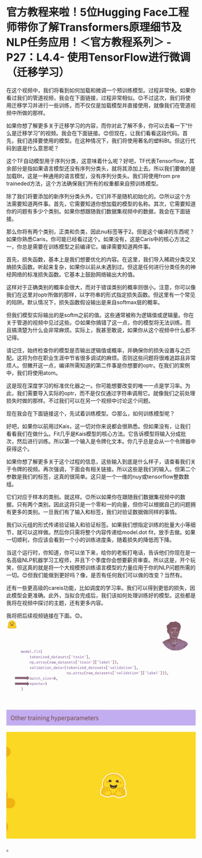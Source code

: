 # 官方教程来啦！5位Hugging Face工程师带你了解Transformers原理细节及NLP任务应用！＜官方教程系列＞ - P27：L4.4- 使用TensorFlow进行微调（迁移学习） 

在这个视频中，我们将看到如何加载和微调一个预训练模型。过程非常快。如果你看过我们的管道视频，我会在下面链接，过程非常相似。😊不过这次，我们将使用迁移学习并进行一些训练，而不仅仅是加载模型并直接使用，就像我们在管道视频中所做的那样。

如果你想了解更多关于迁移学习的内容，而你对此了解不多，你可以去看一下“什么是迁移学习”的视频。我会在下面链接。😊但现在，让我们看看这段代码。首先，我们选择要使用的模型。在这种情况下，我们将使用著名的塑料Bt。但这行代码到底是什么意思呢？

这个TF自动模型用于序列分类，这意味着什么呢？好吧，TF代表Tensorflow，其余部分是指如果语言模型还没有序列分类头，就将其添加上去。所以我们要做的是加载Bt，这是一种通用的语言模型，没有序列分类头。我们将使用from pre traineded方法，这个方法确保我们所有的权重都来自预训练模型。

除了我们将要添加的新序列分类头外，它们并不是随机初始化的。😊所以这个方法需要知道两件事。首先，它需要知道你想加载的模型的名称。其次，它需要知道你的问题有多少个类别。如果你想跟随我们数据集视频中的数据，我会在下面链接。

那么你将有两个类别，正类和负类，因此nu标签等于2。但是这个编译的东西呢？如果你熟悉Caris，你可能已经看过这个。如果没有，这是Caris中的核心方法之一，你总是需要在训练模型之前编译它。编译需要知道两件事。

首先，损失函数，基本上是我们想要优化的内容。在这里，我们导入稀疏分类交叉熵损失函数。听起来复杂，如果你以前从未遇到过。但这是任何进行分类任务的神经网络的标准损失函数。它基本上鼓励网络输出大的值。

这样对于正确类别的概率会很大，而对于错误类别的概率则很小。注意，你可以像我们在这里对optr所做的那样，以字符串的形式指定损失函数。但这里有一个常见的陷阱。默认情况下，损失函数假设输出是来自softmax层的概率。

但我们模型实际输出的是softm之前的值。这些通常被称为逻辑值或逻辑量。你在关于管道的视频中见过这些。😊如果你搞错了这一点，你的模型将无法训练。而且搞清楚为什么会非常麻烦。实际上，我甚至敢说，如果你从这个视频中什么都不记得。

请记住，始终检查你的模型是否输出逻辑值或概率，并确保你的损失设置与之匹配。这将为你在职业生涯中节省很多调试的麻烦。否则这些问题将很难追踪且非常烦人。但撇开这一点，编译所需知道的第二件事是你想要的optr。在我们的案例中，我们将使用atom。

这是现在深度学习的标准优化器之一。你可能想要改变的唯一一点是学习率。为此，我们需要导入实际的optr，而不是仅仅通过字符串调用它。就像我们之前处理损失时做的那样。不过我们可以在另一个视频中讨论这个问题。

现在我会在下面链接这个，先试着训练模型。😊那么，如何训练模型呢？

好吧，如果你以前用过Kais，这一切对你来说都会很熟悉。但如果没有，让我们看看我们在做什么。Fit几乎是Kais模型的核心方法。它告诉模型将输入分成批次，然后进行训练。所以第一个输入是令牌化文本。你几乎总是会从一个令牌器中获得这个。

如果你想了解更多关于这个过程的信息，这些输入到底是什么样子，请查看我们关于令牌的视频。再次强调，下面会有相关链接。所以这些是我们的输入。但第二个参数是我们的标签，这真的很简单。这只是一个一维的nuy或tensorflow整数数组。

它们对应于样本的类别。就这样。😊所以如果你在跟随我们数据集视频中的数据，只有两个类别。因此这将只是一个零和一的向量，但你可以根据自己的问题拥有更多的类别。一旦我们有了输入和标签，我们对验证数据做同样的事情。

我们以元组的形式传递验证输入和验证标签。如果我们想指定训练的批量大小等细节，就可以这样做。然后你只需将整个内容传递给model.dot fit，放手去做。如果一切顺利，你应该会看到一个小的训练进度条，随着损失的降低而下降。

当这个运行时，你知道，你可以坐下来，给你的老板打电话，告诉他们你现在是一名高级NLP机器学习工程师，并且下个季度你会想要薪资审查。所以这是，开个玩笑，但这真的就是将一个大规模预训练语言模型的力量应用于你的NLP问题所需的一切。😊但我们能做到更好吗？像，是否有任何我们可以做的改变？当然有。

还有一些更高级的careis功能，比如调度的学习率。我们可以得到更低的损失，因此模型会更准确。此外，当拟合完成后，我们该如何处理训练好的模型。这些都是我将在视频中探讨的主题，还有更多内容。

我将把后续视频链接在下面。😊。![](img/c842c6db02d2a7c1478de0863bd1f759_1.png)

![](img/c842c6db02d2a7c1478de0863bd1f759_2.png)

。
